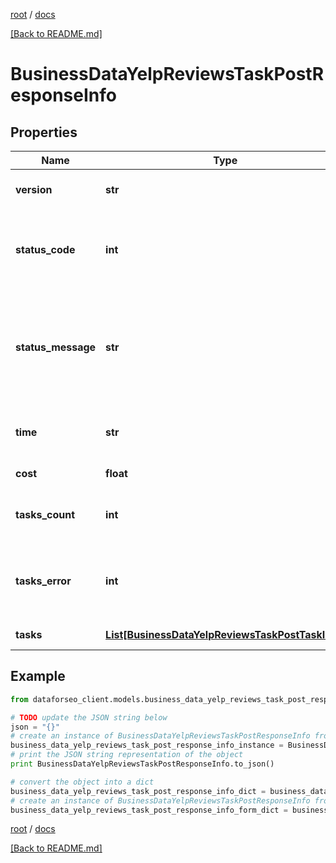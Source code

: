[root](./../ "root") / [docs](./ "docs")

[[Back to README.md]](./../README.md "[Back to README.md]")

# BusinessDataYelpReviewsTaskPostResponseInfo

## Properties

Name | Type | Description | Notes
------------ | ------------- | ------------- | -------------
**version** | **str** | the current version of the API | [optional]
**status_code** | **int** | general status code you can find the full list of the response codes here | [optional]
**status_message** | **str** | general informational message you can find the full list of general informational messages here | [optional]
**time** | **str** | total execution time, seconds | [optional]
**cost** | **float** | total tasks cost, USD | [optional]
**tasks_count** | **int** | the number of tasks in the tasks array | [optional]
**tasks_error** | **int** | the number of tasks in the tasks array returned with an error | [optional]
**tasks** | [**List[BusinessDataYelpReviewsTaskPostTaskInfo]**](BusinessDataYelpReviewsTaskPostTaskInfo.md) | array of tasks | [optional]

## Example

```python
from dataforseo_client.models.business_data_yelp_reviews_task_post_response_info import BusinessDataYelpReviewsTaskPostResponseInfo

# TODO update the JSON string below
json = "{}"
# create an instance of BusinessDataYelpReviewsTaskPostResponseInfo from a JSON string
business_data_yelp_reviews_task_post_response_info_instance = BusinessDataYelpReviewsTaskPostResponseInfo.from_json(json)
# print the JSON string representation of the object
print BusinessDataYelpReviewsTaskPostResponseInfo.to_json()

# convert the object into a dict
business_data_yelp_reviews_task_post_response_info_dict = business_data_yelp_reviews_task_post_response_info_instance.to_dict()
# create an instance of BusinessDataYelpReviewsTaskPostResponseInfo from a dict
business_data_yelp_reviews_task_post_response_info_form_dict = business_data_yelp_reviews_task_post_response_info.from_dict(business_data_yelp_reviews_task_post_response_info_dict)
```

  

[root](./../ "root") / [docs](./ "docs")

[[Back to README.md]](./../README.md "[Back to README.md]")